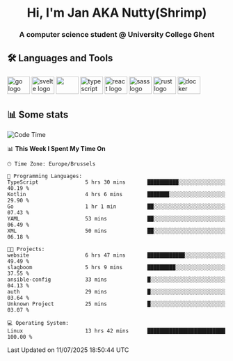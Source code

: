 <h1 align="center">Hi, I'm Jan AKA Nutty(Shrimp)</h1>
<h3 align="center">A computer science student @ University College Ghent</h3>

<h2 align="left">🛠️ Languages and Tools</h2>

###

<div align="left">
  <img src="https://cdn.jsdelivr.net/gh/devicons/devicon/icons/go/go-original.svg" height="40" width="52" alt="go logo"  />
  <img src="https://cdn.jsdelivr.net/gh/devicons/devicon@latest/icons/svelte/svelte-original.svg"  height="40" width="52" alt="svelte logo" />
  <img src="https://cdn.jsdelivr.net/gh/devicons/devicon@latest/icons/tailwindcss/tailwindcss-original.svg" height="40" width="52" />
  <img src="https://cdn.jsdelivr.net/gh/devicons/devicon/icons/typescript/typescript-original.svg" height="40" width="52" alt="typescript logo"  />
  <img src="https://cdn.jsdelivr.net/gh/devicons/devicon/icons/react/react-original.svg" height="40" width="52" alt="react logo"  />
  <img src="https://cdn.jsdelivr.net/gh/devicons/devicon/icons/sass/sass-original.svg" height="40" width="52" alt="sass logo"  />
  <img src="https://cdn.jsdelivr.net/gh/devicons/devicon@latest/icons/rust/rust-original.svg" height="40" width="52" alt="rust logo" />
  <img src="https://cdn.jsdelivr.net/gh/devicons/devicon/icons/docker/docker-original.svg" height="40" width="52" alt="docker logo"  />
</div>

<h2>📊 Some stats</h2>

<!--START_SECTION:waka-->
![Code Time](http://img.shields.io/badge/Code%20Time-6%2C171%20hrs%2041%20mins-blue)

📊 **This Week I Spent My Time On** 

```text
🕑︎ Time Zone: Europe/Brussels

💬 Programming Languages: 
TypeScript               5 hrs 30 mins       ██████████░░░░░░░░░░░░░░░   40.19 % 
Kotlin                   4 hrs 6 mins        ███████░░░░░░░░░░░░░░░░░░   29.90 % 
Go                       1 hr 1 min          ██░░░░░░░░░░░░░░░░░░░░░░░   07.43 % 
YAML                     53 mins             ██░░░░░░░░░░░░░░░░░░░░░░░   06.49 % 
XML                      50 mins             ██░░░░░░░░░░░░░░░░░░░░░░░   06.18 % 

🐱‍💻 Projects: 
website                  6 hrs 47 mins       ████████████░░░░░░░░░░░░░   49.49 % 
slagboom                 5 hrs 9 mins        █████████░░░░░░░░░░░░░░░░   37.55 % 
ansible-config           33 mins             █░░░░░░░░░░░░░░░░░░░░░░░░   04.13 % 
auth                     29 mins             █░░░░░░░░░░░░░░░░░░░░░░░░   03.64 % 
Unknown Project          25 mins             █░░░░░░░░░░░░░░░░░░░░░░░░   03.07 % 

💻 Operating System: 
Linux                    13 hrs 42 mins      █████████████████████████   100.00 % 
```


 Last Updated on 11/07/2025 18:50:44 UTC
<!--END_SECTION:waka-->
